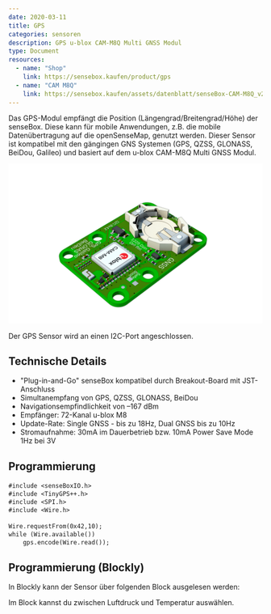 ```yaml
---
date: 2020-03-11
title: GPS
categories: sensoren
description: GPS u-blox CAM-M8Q Multi GNSS Modul
type: Document
resources:
  - name: "Shop"
    link: https://sensebox.kaufen/product/gps
  - name: "CAM M8Q"
    link: https://sensebox.kaufen/assets/datenblatt/senseBox-CAM-M8Q_v20.pdf
---
```


Das GPS-Modul empfängt die Position (Längengrad/Breitengrad/Höhe) der senseBox. Diese kann für mobile Anwendungen, z.B. die mobile Datenübertragung auf die openSenseMap, genutzt werden. Dieser Sensor ist kompatibel mit den gängingen GNS Systemen (GPS, QZSS, GLONASS, BeiDou, Galileo) und basiert auf dem u-blox CAM-M8Q Multi GNSS Modul.

![Der GPS-Sensor](https://github.com/sensebox/resources/raw/master/gitbook_pictures/gps%20top.png)

Der GPS Sensor wird an einen I2C-Port angeschlossen.

## Technische Details
- "Plug-in-and-Go" senseBox kompatibel durch Breakout-Board mit JST-Anschluss
- Simultanempfang von GPS, QZSS, GLONASS, BeiDou
- Navigationsempfindlichkeit von –167 dBm
- Empfänger: 72-Kanal u-blox M8
- Update-Rate: Single GNSS - bis zu 18Hz, Dual GNSS bis zu 10Hz
- Stromaufnahme: 30mA im Dauerbetrieb bzw. 10mA Power Save Mode 1Hz bei 3V


## Programmierung 

```arduino
#include <senseBoxIO.h>
#include <TinyGPS++.h>
#include <SPI.h>
#include <Wire.h>

Wire.requestFrom(0x42,10);
while (Wire.available())
    gps.encode(Wire.read());
```


## Programmierung (Blockly)

In Blockly kann der Sensor über folgenden Block ausgelesen werden:



Im Block kannst du zwischen Luftdruck und Temperatur auswählen.